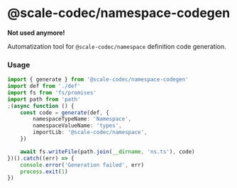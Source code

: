 # @scale-codec/namespace-codegen

**Not used anymore!**

Automatization tool for `@scale-codec/namespace` definition code generation.

### Usage

```ts
import { generate } from '@scale-codec/namespace-codegen'
import def from './def'
import fs from 'fs/promises'
import path from 'path'
;(async function () {
    const code = generate(def, {
        namespaceTypeName: 'Namespace',
        namespaceValueName: 'types',
        importLib: '@scale-codec/namespace',
    })

    await fs.writeFile(path.join(__dirname, 'ns.ts'), code)
})().catch((err) => {
    console.error('Generation failed', err)
    process.exit(1)
})
```
